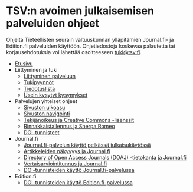 # TSV:n avoimen julkaisemisen palveluiden ohjeet

Ohjeita Tieteellisten seurain valtuuskunnan ylläpitämien Journal.fi- ja Edition.fi palveluiden käyttöön. Ohjetiedostoja koskevaa palautetta tai korjausehdotuksia voi lähettää osoitteeseen [tuki@tsv.fi](mailto:tuki@tsv.fi).

- [Etusivu](/ "TSV:n avoimen julkaisemisen palveluiden ohjeet")
- Liittyminen ja tuki
    - [Liittyminen palveluun](yleiset/liittyminen.md)
    - [Tukipyynnöt](yleiset/tukipyynnot.md)
    - [Tiedotuslista](yleiset/tiedotuslista.md)
    - [Usein kysytyt kysymykset](https://tuki.tsv.fi/kb/faq.php?cid=1)
- Palvelujen yhteiset ohjeet
    - [Sivuston ulkoasu](yleiset/ulkoasu.md)
    - [Sivuston navigointi](yleiset/navigointi.md)
    - [Tekijänoikeus ja Creative Commons -lisenssit](yleiset/tekijanoikeus-ja-lisenssit.md)
    - [Rinnakkaistallennus ja Sherpa Romeo](yleiset/rinnakkaistallennus.md)
    - [DOI-tunnisteet](yleiset/doi.md)
- Journal.fi
    - [Journal.fi-palvelun käyttö pelkässä julkaisukäytössä](journal-fi/pikajulkaisu.md)
    - [Artikkeleiden näkyvyys ja Journal.fi](journal-fi/artikkeleiden-nakyvyys.md)
    - [Directory of Open Access Journals (DOAJ) -tietokanta ja Journal.fi](journal-fi/doaj.md)
    - [Vertaisarviointitunnus ja Journal.fi](journal-fi/vertaisarviointitunnus.md)
    - [DOI-tunnisteiden käyttö Journal.fi-palvelussa](journal-fi/doi.md)
- Edition.fi
    - [DOI-tunnisteiden käyttö Edition.fi-palvelussa](edition-fi/doi.md)

